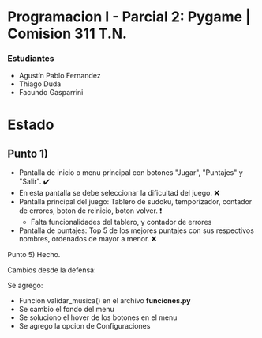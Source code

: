 # Programacion I - Parcial 2: Pygame | Comision 311 T.N.

### Estudiantes

- Agustín Pablo Fernandez
- Thiago Duda
- Facundo Gasparrini

# Estado

## Punto 1)

- Pantalla de inicio o menu principal con botones "Jugar", "Puntajes" y "Salir". ✔️
- En esta pantalla se debe seleccionar la dificultad del juego. ❌
- Pantalla principal del juego: Tablero de sudoku, temporizador, contador de errores, boton de reinicio, boton volver. ❗
    - Falta funcionalidades del tablero, y contador de errores
- Pantalla de puntajes: Top 5 de los mejores puntajes con sus respectivos nombres, ordenados de mayor a menor. ❌

Punto 5) Hecho.


Cambios desde la defensa:

Se agrego:
- Funcion validar_musica() en el archivo **funciones.py** 
- Se cambio el fondo del menu
- Se soluciono el hover de los botones en el menu
- Se agrego la opcion de Configuraciones
